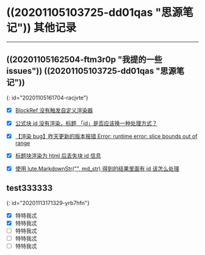 # ((20201105103725-dd01qas "思源笔记"))  其他记录

---

## ((20201105162504-ftm3r0p "我提的一些 issues"))  ((20201105103725-dd01qas "思源笔记"))
{: id="20201105161704-racjvte"}

* [X] [BlockRef 没有触发自定义渲染器](https://github.com/88250/lute/issues/102)
* [X] [公式块 id 没有渲染，标题 「id」是否应该换一种处理方式？](https://github.com/88250/lute/issues/101)
* [X] [【渲染 bug】昨天更新的版本报错 Error: runtime error: slice bounds out of range](https://github.com/88250/lute/issues/100)
* [X] [标题块渲染为 html 后丢失块 id 信息](https://github.com/88250/lute/issues/99)
* [X] [使用 lute.MarkdownStr("", md_str) 得到的结果里面有 id 该怎么处理](https://github.com/88250/lute/issues/98)





## test333333
{: id="20201113171329-yrb7hfn"}

* [X] 特特我忒
* [X] 特特我忒
* [ ] 特特我忒
* [ ] 特特我忒
* [ ] 特特我忒
